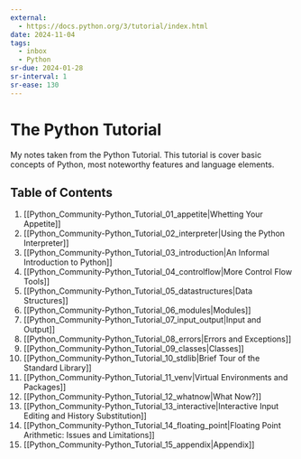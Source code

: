 ```yaml
---
external:
  - https://docs.python.org/3/tutorial/index.html
date: 2024-11-04
tags:
  - inbox
  - Python
sr-due: 2024-01-28
sr-interval: 1
sr-ease: 130
---
```


# The Python Tutorial

My notes taken from the Python Tutorial. This tutorial is cover basic concepts
of Python, most noteworthy features and language elements.

## Table of Contents

1.  [[Python_Community-Python_Tutorial_01_appetite|Whetting Your Appetite]]
2.  [[Python_Community-Python_Tutorial_02_interpreter|Using the Python Interpreter]]
3.  [[Python_Community-Python_Tutorial_03_introduction|An Informal Introduction to Python]]
4.  [[Python_Community-Python_Tutorial_04_controlflow|More Control Flow Tools]]
5.  [[Python_Community-Python_Tutorial_05_datastructures|Data Structures]]
6.  [[Python_Community-Python_Tutorial_06_modules|Modules]]
7.  [[Python_Community-Python_Tutorial_07_input_output|Input and Output]]
8.  [[Python_Community-Python_Tutorial_08_errors|Errors and Exceptions]]
9.  [[Python_Community-Python_Tutorial_09_classes|Classes]]
10. [[Python_Community-Python_Tutorial_10_stdlib|Brief Tour of the Standard Library]]
11. [[Python_Community-Python_Tutorial_11_venv|Virtual Environments and Packages]]
12. [[Python_Community-Python_Tutorial_12_whatnow|What Now?]]
13. [[Python_Community-Python_Tutorial_13_interactive|Interactive Input Editing and History Substitution]]
14. [[Python_Community-Python_Tutorial_14_floating_point|Floating Point Arithmetic: Issues and Limitations]]
15. [[Python_Community-Python_Tutorial_15_appendix|Appendix]]
